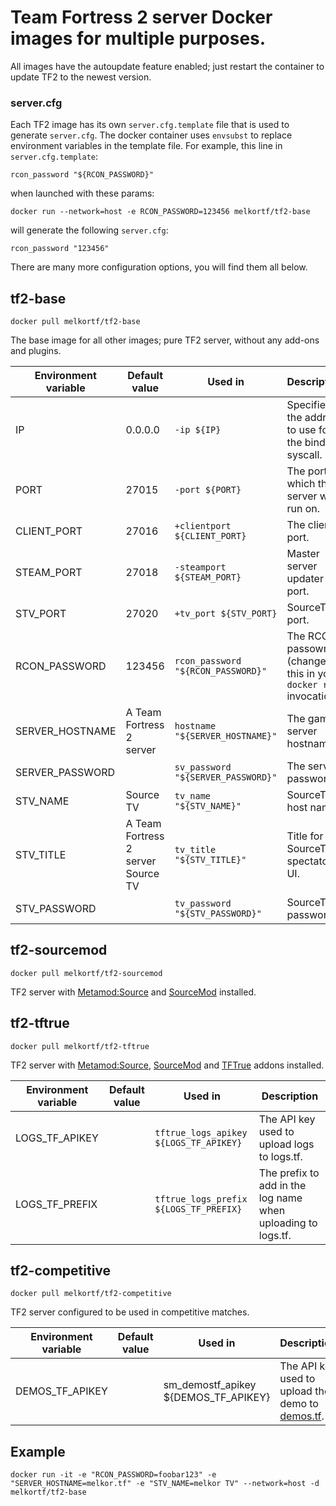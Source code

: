 # Team Fortress 2 server Docker images for multiple purposes.

All images have the autoupdate feature enabled; just restart the container to update TF2 to the newest version.

### server.cfg

Each TF2 image has its own `server.cfg.template` file that is used to generate `server.cfg`. The docker container
uses `envsubst` to replace environment variables in the template file.
For example, this line in `server.cfg.template`:
```
rcon_password "${RCON_PASSWORD}"
```

when launched with these params:
```
docker run --network=host -e RCON_PASSWORD=123456 melkortf/tf2-base
```
will generate the following `server.cfg`:
```
rcon_password "123456"
```

There are many more configuration options, you will find them all below.


## tf2-base

```
docker pull melkortf/tf2-base
```

The base image for all other images; pure TF2 server, without any add-ons and plugins.

Environment variable | Default value | Used in | Description
-------------------- | ------------- | ------- | -----------
IP                   | 0.0.0.0       | `-ip ${IP}` | Specifies the address to use for the bind(2) syscall.
PORT                 | 27015         | `-port ${PORT}` | The port on which the server will run on.
CLIENT_PORT          | 27016         | `+clientport ${CLIENT_PORT}` | The client port.
STEAM_PORT           | 27018         | `-steamport ${STEAM_PORT}` | Master server updater port.
STV_PORT             | 27020         | `+tv_port ${STV_PORT}` | SourceTV port.
RCON_PASSWORD        | 123456        | `rcon_password "${RCON_PASSWORD}"` | The RCON passowrd (change this in your `docker run` invocation).
SERVER_HOSTNAME      | A Team Fortress 2 server | `hostname "${SERVER_HOSTNAME}"` | The game server hostname.
SERVER_PASSWORD      |               | `sv_password "${SERVER_PASSWORD}"` | The server password.
STV_NAME             | Source TV     | `tv_name "${STV_NAME}"` | SourceTV host name.
STV_TITLE            | A Team Fortress 2 server Source TV | `tv_title "${STV_TITLE}"` | Title for the SourceTV spectator UI.
STV_PASSWORD         |               | `tv_password "${STV_PASSWORD}"` | SourceTV password.


## tf2-sourcemod

```
docker pull melkortf/tf2-sourcemod
```

TF2 server with [Metamod:Source](https://www.sourcemm.net/) and [SourceMod](https://www.sourcemod.net/) installed.


## tf2-tftrue

```
docker pull melkortf/tf2-tftrue
```

TF2 server with [Metamod:Source](https://www.sourcemm.net/), [SourceMod](https://www.sourcemod.net/) and [TFTrue](https://tftrue.esport-tools.net/) addons installed.

Environment variable | Default value | Used in | Description
-------------------- | ------------- | ------- | -----------
LOGS_TF_APIKEY       |               | `tftrue_logs_apikey ${LOGS_TF_APIKEY}` | The API key used to upload logs to logs.tf.
LOGS_TF_PREFIX       |               | `tftrue_logs_prefix ${LOGS_TF_PREFIX}` | The prefix to add in the log name when uploading to logs.tf.


## tf2-competitive

```
docker pull melkortf/tf2-competitive
```

TF2 server configured to be used in competitive matches.

Environment variable | Default value | Used in | Description
-------------------- | ------------- | ------- | -----------
DEMOS_TF_APIKEY      |               | sm_demostf_apikey ${DEMOS_TF_APIKEY} | The API key used to upload the demo to [demos.tf](https://demos.tf/).


## Example

```
docker run -it -e "RCON_PASSWORD=foobar123" -e "SERVER_HOSTNAME=melkor.tf" -e "STV_NAME=melkor TV" --network=host -d melkortf/tf2-base
```
